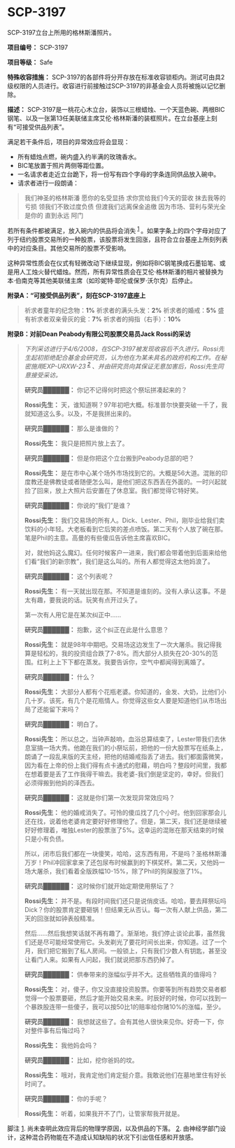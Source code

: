 # SCP-3197
                        




SCP-3197立台上所用的格林斯潘照片。



**项目编号：** SCP-3197

**项目等级：** Safe

**特殊收容措施：** SCP-3197的各部件将分开存放在标准收容锁柜内。测试可由具2级权限的人员进行。收容进行前接触过SCP-3197的非基金会人员将被施以记忆删除。

**描述：** SCP-3197是一桃花心木立台，装饰以三根蜡烛、一个天蓝色碗、两根BIC钢笔、以及一张第13任美联储主席艾伦·格林斯潘的装框照片。在立台基座上刻有“可接受供品列表”。

满足若干条件后，项目的异常效应将会显现：

- 所有蜡烛点燃，碗内盛入约半满的玫瑰香水。
- BIC笔放置于照片两侧等距位置。
- 一名请求者走近立台跪下，将一份写有四个字母的字条连同供品放入碗中。
- 请求者进行一段朗诵：


> 我们神圣的格林斯潘
愿你的名受显扬
求你赏给我们今天的营收
抹去我等的亏损
领我们不致过度负债
但渡我们远离保金追缴
因为市场、营利与荣光全是你的
直到永远
阿门
> 

若所有条件都被满足，放入碗内的供品将会消失<sup class='footnoteref'>
 <a shape='rect' class='footnoteref' id='footnoteref-1' href='javascript:;' onclick='WIKIDOT.page.utils.scrollToReference(&apos;footnote-1&apos;)'>1</a>
</sup>。如果字条上的四个字母对应了列于纽约股票交易所的一种股票，该股票将发生回涨，且符合立台基座上所刻列表中的对应条目。其他交易所的股票不受影响。

这种异常性质会在仪式有轻微改动下继续显现，例如将BIC钢笔换成石墨铅笔、或是用人工烛火替代蜡烛。然而，所有异常性质会在艾伦·格林斯潘的相片被替换为本·伯南克等其他美联储主席（如珍妮特·耶伦或保罗·沃尔克）后停止。

**附录A：“可接受供品列表”，刻在SCP-3197底座上** 


> 祈求者童年的纪念物：**1%** 
祈求者的满头头发：**2%** 
祈求者的婚戒：**5%** 
盛有祈求者双亲骨灰的瓮：**7%** 
祈求者的拇指（右手）：**10%** 
> 

**附录B：对前Dean Peabody有限公司股票交易员Jack Rossi的采访** 


> *下列采访进行于4/6/2008，在SCP-3197被发现收容后不久进行。Rossi先生起初拒绝配合基金会研究员，认为他在为某未具名的政府机构工作。在秘密施用EXP-URXW-23<sup class='footnoteref'>
 <a shape='rect' class='footnoteref' id='footnoteref-2' href='javascript:;' onclick='WIKIDOT.page.utils.scrollToReference(&apos;footnote-2&apos;)'>2</a>
</sup>、并由研究员向其保证无意加害后，Rossi先生同意接受采访。* 
> 
> **研究员██████：** 你记不记得何时把这个祭坛拼凑起来的？
> 
> **Rossi先生：** 天，谁知道啊？97年初吧大概。标准普尔快要突破一千了，我就知道这么多。以及，不是我拼出来的。
> 
> **研究员██████：** 那么是谁做的？
> 
> **Rossi先生：** 我只是把照片放上去了。
> 
> **研究员██████：** 但是你把这个立台搬到Peabody总部的吧？
> 
> **Rossi先生：** 是在市中心某个场外市场找到它的。大概是56大道。混账的印度教还是佛教徒或者随便怎么叫，是他们把这东西丢在外面的。一时兴起就捡了回来，放上大照片后安置在了休息室。我们都觉得它特好笑。
> 
> **研究员██████：** 你说的“我们”是谁？
> 
> **Rossi先生：** 我们交易场的所有人。Dick、Lester、Phil，刚毕业给我们卖饮料的小年轻。大老板看到它后笑的差点喷饭。第二天有个人放了碗在那。笔是Phil的主意。高曼的有些傻瓜告诉他主席喜欢BIC。
> 
> 对，就他妈这么魔幻。任何时候客户一进来，我们都会带着他到后面来给他们看“我们的新宗教”，我们是这么叫的。所有人都觉得这太他妈浪了。
> 
> **研究员██████：** 这个列表呢？
> 
> **Rossi先生：** 有一天就出现在那。不知道是谁刻的。没有人承认这事。不是太有趣，要我说的话。玩笑有点开过头了。
> 
> 第一次有人用它是在某次纠正中……
> 
> **研究员██████：** 抱歉，这个纠正在此是什么意思？
> 
> **Rossi先生：** 就是98年中期吧。交易场这边发生了一次大屠杀。我记得我算是轻松的，我的投资组合跌了7-8%。而大部分人损失在20-30%的范围。红利上上下下都在蒸发。我要告诉你，空气中都闻得到离婚了。
> 
> **研究员██████：** 什么？
> 
> **Rossi先生：** 大部分人都有个花瓶老婆。你知道的，金发、大奶，比他们小几十岁。该死，有几个是花瓶情人。你觉得这些女人要是知道他们从市场出局了还能留下来吗？
> 
> **研究员██████：** 明白了。
> 
> **Rossi先生：** 所以总之，当钟声敲响，血浴总算结束了，Lester带我们去休息室搞一场大秀。他跪在我们的小祭坛前，把他的一份大股票写在纸条上，朗诵了一段乱来版的天主经，把他的结婚戒指丢了进去。我们都面露微笑，因为看在上帝的份上我们得有点卡通式的慰藉，明白吗？整段时间里，我都在想着要是丢了工作我得干嘛去。我老婆-我们倒是坚定的，幸好。但我们必须得搬到他妈的泽西去。
> 
> **研究员██████：** 这就是你们第一次发现异常效应吗？
> 
> **Rossi先生：** 他的婚戒消失了。可怜的傻瓜找了几个小时。他到回家那会儿还在找，说着他老婆肯定要好好修理他了。但是，第二天，我们还是继续被好好修理着，唯独Lester的股票涨了5%。这幸运的混账在那天结束的时候只是小有负债。
> 
> 所以，闭市后我们都在一块傻笑，哈哈，这东西有用，不是吗？圣格林斯潘万岁！Phil冲回家拿来了还包尿布时候赢到的下棋奖杯。第二天，又他妈一场大屠杀，我们看着全版跌幅10-15%，除了Phil的狗屎股涨了1%。
> 
> **研究员██████：** 这时候你们就开始定期使用祭坛了？
> 
> **Rossi先生：** 并不是。有段时间我们还只是说俏皮话。哈哈，要去拜祭坛吗Dick？你的股票肯定要砸锅！但结果无从否认。每一次有人献上供品，第二天的回涨就如钟表般精准。
> 
> 然后……然后我想笑话就不再有趣了。渐渐地，我们停止谈论此事，虽然我们还是尽可能经常使用它。头发剃光了要花时间长出来，你知道。过了一个月，我们把它搬到了私人房间。一般锁上，只有我们少数人有钥匙，甚至没让看门人来。如果有人问起，我们就说把那东西扔掉了。
> 
> **研究员██████：** 供奉带来的涨幅似乎并不大。这些牺牲真的值得吗？
> 
> **Rossi先生：** 对，傻子，你又没直接投资股票。你要等到所有趋势交易者都觉得一个股票要砸，然后才能开始交易未来。时辰好的时候，你可以找到一个暴跌股连带一些傻子，我可以按50比1的赔率给你赌10%的涨幅，至少。
> 
> **研究员██████：** 我想就这些了。会有其他人很快来见你。好奇一下，你对整件事有后悔过吗？
> 
> **Rossi先生：** 我他妈会吗？
> 
> **研究员██████：** 比如，挖你爸妈的坟。
> 
> **Rossi先生：** 哦对，我肯定他们肯定挺介意。我敢说他们在墓地里住有好长时间了。
> 
> **研究员██████：** 你的手呢？
> 
> **Rossi先生：** 听着，如果我开不了门，让管家帮我开就是。
> 



脚注
<a shape='rect' href='javascript:;' onclick='WIKIDOT.page.utils.scrollToReference(&apos;footnoteref-1&apos;)'>1</a>. 尚未查明此效应背后的物理学原因，以及供品的下落。
<a shape='rect' href='javascript:;' onclick='WIKIDOT.page.utils.scrollToReference(&apos;footnoteref-2&apos;)'>2</a>. 由神经学部门设计，这种混合药物能在不造成认知缺陷的状况下引出信任感和开放感。


                    